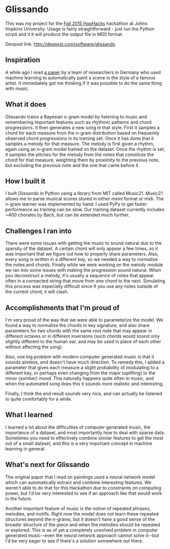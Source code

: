 # Glissando

This was my project for the [Fall 2015 HopHacks](http://hophacksfall2015.devpost.com) hackathon at Johns Hopkins University. Usage is fairly straightforward - just run the Python scrpit and it it will produce the output file in MIDI format.

Devpost link: http://devpost.com/software/glissando

## Inspiration

A while ago I read [a paper](http://arxiv.org/pdf/1508.06576v2.pdf) by a team of researchers in Germany who used machine learning to automatically paint a scene in the style of a famous artist. It immediately got me thinking if it was possible to do the same thing with music.

## What it does

Glissando trains a Bayesian n-gram model by listening to music and remembering important features such as rhythmic patterns and chord progressions. It then generates a new song in that style. First it samples a chord for each measure from the n-gram distribution based on frequently observed chord progressions in its training set. Once it has done that it samples a melody for that measure. The melody is first given a rhythm, again using an n-gram model trained on the dataset. Once the rhythm is set, it samples the pitches for the melody from the notes that constitute the chord for that measure, weighting them by proximity to the previous note, but excluding the previous note and the one that came before it.

## How I built it

I built Glissando in Python using a library from MIT called Music21. Music21 allows me to parse musical scores stored in either mxml format or midi. The n-gram learner was implemented by hand. I used PyPy to get faster performance as training can be slow. Our training dataset currently includes ~400 chorales by Bach, but can be extended much further.

## Challenges I ran into

There were some issues with getting the music to sound natural due to the sparsity of the dataset. A certain chord will only appear a few times, so it was important that we figure out how to properly share parameters. Also, every song is written in a different key, so we needed a way to normalize the notes and chords. Finally while we were working on the melody module we ran into some issues with making the progression sound natural. When you deconstruct a melody, it's usually a sequence of notes that appear often in a connected string that move from one chord to the next. Simulating this process was especially difficult since if you use any notes outside of the current chord, it will clash.

## Accomplishments that I'm proud of

I'm very proud of the way that we were able to parameterize the model. We found a way to normalize the chords to key signature, and also share parameters for two chords with the same root note that may appear in different octaves or in different inversions (such chords would sound only slightly different to the human ear, and may be used in place of each other without affecting the song).

Also, one big problem with modern computer generated music is that it sounds aimless, and doesn't have much direction. To remedy this, I added a parameter that gives each measure a slight probability of modulating to a different key, or perhaps even changing from the major (uplifting) to the minor (somber) mood. This naturally happens quite often in music, and when the automated song does this it sounds more realistic and interesting.

Finally, I think the end result sounds very nice, and can actually be listened to quite comfortably for a while.

## What I learned

I learned a lot about the difficulties of computer generated music, the importance of a dataset, and most importantly how to deal with sparse data. Sometimes you need to effectively combine similar features to get the most out of a small dataset, and this is a very important concept in machine learning in general.

## What's next for Glissando

The original paper that I read on paintings used a neural network model which can automatically extract and combine interesting features. We weren't able to do that for this Hackathon due to constraints on computing power, but I'd be very interested to see if an approach like that would work in the future.

Another important feature of music is the notion of repeated phrases, melodies, and motifs. Right now the model does not learn these repeated structures beyond the n-grams, but it doesn't have a good sense of the broader structure of the piece and when the melodies should be repeated or explored. This is as of yet a completely unsolved problem in computer generated music--even the neural network approach cannot solve it--but I'd be very eager to see if there's a solution somewhere out there.
